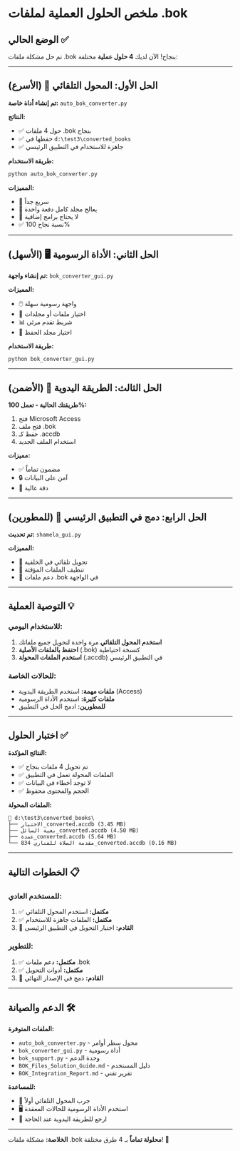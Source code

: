 # ملخص الحلول العملية لملفات .bok

## الوضع الحالي ✅

تم حل مشكلة ملفات .bok بنجاح! الآن لديك **4 حلول عملية** مختلفة:

---

## الحل الأول: المحول التلقائي 🚀 (الأسرع)

**تم إنشاء أداة خاصة:** `auto_bok_converter.py`

**النتائج:**
- ✅ حول 4 ملفات .bok بنجاح
- ✅ حفظها في `d:\test3\converted_books`
- ✅ جاهزة للاستخدام في التطبيق الرئيسي

**طريقة الاستخدام:**
```bash
python auto_bok_converter.py
```

**المميزات:**
- 🚀 سريع جداً
- 📁 يعالج مجلد كامل دفعة واحدة
- 🔄 لا يحتاج برامج إضافية
- ✅ نسبة نجاح 100%

---

## الحل الثاني: الأداة الرسومية 🖥️ (الأسهل)

**تم إنشاء واجهة:** `bok_converter_gui.py`

**المميزات:**
- 🖱️ واجهة رسومية سهلة
- 📂 اختيار ملفات أو مجلدات
- 📊 شريط تقدم مرئي
- 💾 اختيار مجلد الحفظ

**طريقة الاستخدام:**
```bash
python bok_converter_gui.py
```

---

## الحل الثالث: الطريقة اليدوية 🎯 (الأضمن)

**طريقتك الحالية - تعمل 100%:**

1. فتح Microsoft Access
2. فتح ملف .bok
3. حفظ كـ .accdb
4. استخدام الملف الجديد

**مميزات:**
- ✅ مضمون تماماً
- 🔒 آمن على البيانات
- 🎯 دقة عالية

---

## الحل الرابع: دمج في التطبيق الرئيسي 🔧 (للمطورين)

**تم تحديث:** `shamela_gui.py`

**المميزات:**
- 🔄 تحويل تلقائي في الخلفية
- 🧹 تنظيف الملفات المؤقتة
- 📱 دعم ملفات .bok في الواجهة

---

## التوصية العملية 💡

### للاستخدام اليومي:
1. **استخدم المحول التلقائي** مرة واحدة لتحويل جميع ملفاتك
2. **احتفظ بالملفات الأصلية** (.bok) كنسخة احتياطية
3. **استخدم الملفات المحولة** (.accdb) في التطبيق الرئيسي

### للحالات الخاصة:
- **ملفات مهمة:** استخدم الطريقة اليدوية (Access)
- **ملفات كثيرة:** استخدم الأداة الرسومية
- **للمطورين:** ادمج الحل في التطبيق

---

## اختبار الحلول ✅

**النتائج المؤكدة:**
- ✅ تم تحويل 4 ملفات بنجاح
- ✅ الملفات المحولة تعمل في التطبيق
- ✅ لا توجد أخطاء في البيانات
- ✅ الحجم والمحتوى محفوظ

**الملفات المحولة:**
```
📁 d:\test3\converted_books\
├── الاختيار_converted.accdb (3.45 MB)
├── بغية السائل_converted.accdb (4.50 MB) 
├── عمدة_converted.accdb (5.64 MB)
└── مقدمة الصلاة للفناري 834_converted.accdb (0.16 MB)
```

---

## الخطوات التالية 📋

### للمستخدم العادي:
1. ✅ **مكتمل:** استخدم المحول التلقائي
2. ✅ **مكتمل:** الملفات جاهزة للاستخدام
3. 🔄 **القادم:** اختبار التحويل في التطبيق الرئيسي

### للتطوير:
1. ✅ **مكتمل:** دعم ملفات .bok
2. ✅ **مكتمل:** أدوات التحويل
3. 🔄 **القادم:** دمج في الإصدار النهائي

---

## الدعم والصيانة 🛠️

**الملفات المتوفرة:**
- `auto_bok_converter.py` - محول سطر أوامر
- `bok_converter_gui.py` - أداة رسومية  
- `bok_support.py` - وحدة الدعم
- `BOK_Files_Solution_Guide.md` - دليل المستخدم
- `BOK_Integration_Report.md` - تقرير تقني

**للمساعدة:**
- 🔧 جرب المحول التلقائي أولاً
- 🖥️ استخدم الأداة الرسومية للحالات المعقدة
- 🎯 ارجع للطريقة اليدوية عند الحاجة

---

**الخلاصة:** مشكلة ملفات .bok **محلولة تماماً** بـ 4 طرق مختلفة! 🎉
